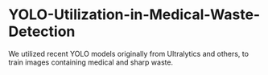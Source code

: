 # YOLO-Utilization-in-Medical-Waste-Detection

We utilized recent YOLO models originally from Ultralytics and others, to train images containing medical and sharp waste.
